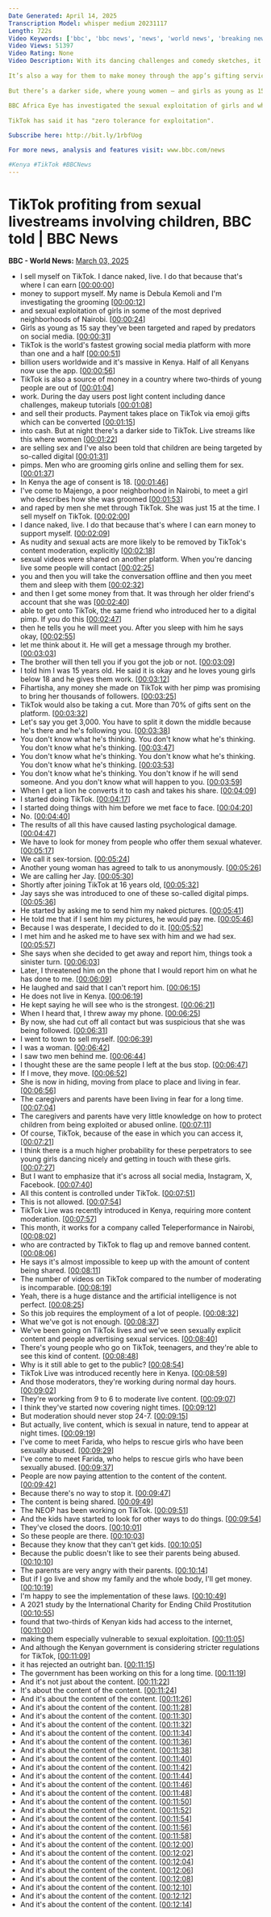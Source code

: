 ```yaml
---
Date Generated: April 14, 2025
Transcription Model: whisper medium 20231117
Length: 722s
Video Keywords: ['bbc', 'bbc news', 'news', 'world news', 'breaking news', 'us news', 'world', 'america', 'usa', 'usa news', 'india news']
Video Views: 51397
Video Rating: None
Video Description: With its dancing challenges and comedy sketches, it’s no surprise why TikTok is popular with young Kenyans.
 
It’s also a way for them to make money through the app’s gifting service.
 
But there’s a darker side, where young women – and girls as young as 15 – are selling sexual content on livestreams, with some being recruited by "digital pimps".
 
BBC Africa Eye has investigated the sexual exploitation of girls and who is profiting.
 
TikTok has said it has "zero tolerance for exploitation".

Subscribe here: http://bit.ly/1rbfUog

For more news, analysis and features visit: www.bbc.com/news 

#Kenya #TikTok #BBCNews
---
```


# TikTok profiting from sexual livestreams involving children, BBC told | BBC News
**BBC - World News:** [March 03, 2025](https://www.youtube.com/watch?v=i90y7Zh0z-M)
*  I sell myself on TikTok. I dance naked, live. I do that because that's where I can earn [[00:00:00](https://www.youtube.com/watch?v=i90y7Zh0z-M&t=0.0s)]
*  money to support myself. My name is Debula Kemoli and I'm investigating the grooming [[00:00:12](https://www.youtube.com/watch?v=i90y7Zh0z-M&t=12.8s)]
*  and sexual exploitation of girls in some of the most deprived neighborhoods of Nairobi. [[00:00:24](https://www.youtube.com/watch?v=i90y7Zh0z-M&t=24.46s)]
*  Girls as young as 15 say they've been targeted and raped by predators on social media. [[00:00:31](https://www.youtube.com/watch?v=i90y7Zh0z-M&t=31.18s)]
*  TikTok is the world's fastest growing social media platform with more than one and a half [[00:00:51](https://www.youtube.com/watch?v=i90y7Zh0z-M&t=51.26s)]
*  billion users worldwide and it's massive in Kenya. Half of all Kenyans now use the app. [[00:00:56](https://www.youtube.com/watch?v=i90y7Zh0z-M&t=56.22s)]
*  TikTok is also a source of money in a country where two-thirds of young people are out of [[00:01:04](https://www.youtube.com/watch?v=i90y7Zh0z-M&t=64.44s)]
*  work. During the day users post light content including dance challenges, makeup tutorials [[00:01:08](https://www.youtube.com/watch?v=i90y7Zh0z-M&t=68.94s)]
*  and sell their products. Payment takes place on TikTok via emoji gifts which can be converted [[00:01:15](https://www.youtube.com/watch?v=i90y7Zh0z-M&t=75.58s)]
*  into cash. But at night there's a darker side to TikTok. Live streams like this where women [[00:01:22](https://www.youtube.com/watch?v=i90y7Zh0z-M&t=82.22s)]
*  are selling sex and I've also been told that children are being targeted by so-called digital [[00:01:31](https://www.youtube.com/watch?v=i90y7Zh0z-M&t=91.25999999999999s)]
*  pimps. Men who are grooming girls online and selling them for sex. [[00:01:37](https://www.youtube.com/watch?v=i90y7Zh0z-M&t=97.1s)]
*  In Kenya the age of consent is 18. [[00:01:46](https://www.youtube.com/watch?v=i90y7Zh0z-M&t=106.46s)]
*  I've come to Majengo, a poor neighborhood in Nairobi, to meet a girl who describes how she was groomed [[00:01:53](https://www.youtube.com/watch?v=i90y7Zh0z-M&t=113.9s)]
*  and raped by men she met through TikTok. She was just 15 at the time. I sell myself on TikTok. [[00:02:00](https://www.youtube.com/watch?v=i90y7Zh0z-M&t=120.14s)]
*  I dance naked, live. I do that because that's where I can earn money to support myself. [[00:02:09](https://www.youtube.com/watch?v=i90y7Zh0z-M&t=129.98000000000002s)]
*  As nudity and sexual acts are more likely to be removed by TikTok's content moderation, explicitly [[00:02:18](https://www.youtube.com/watch?v=i90y7Zh0z-M&t=138.94s)]
*  sexual videos were shared on another platform. When you're dancing live some people will contact [[00:02:25](https://www.youtube.com/watch?v=i90y7Zh0z-M&t=145.26000000000002s)]
*  you and then you will take the conversation offline and then you meet them and sleep with them [[00:02:32](https://www.youtube.com/watch?v=i90y7Zh0z-M&t=152.54s)]
*  and then I get some money from that. It was through her older friend's account that she was [[00:02:40](https://www.youtube.com/watch?v=i90y7Zh0z-M&t=160.7s)]
*  able to get onto TikTok, the same friend who introduced her to a digital pimp. If you do this [[00:02:47](https://www.youtube.com/watch?v=i90y7Zh0z-M&t=167.5s)]
*  then he tells you he will meet you. After you sleep with him he says okay, [[00:02:55](https://www.youtube.com/watch?v=i90y7Zh0z-M&t=175.74s)]
*  let me think about it. He will get a message through my brother. [[00:03:03](https://www.youtube.com/watch?v=i90y7Zh0z-M&t=183.34s)]
*  The brother will then tell you if you got the job or not. [[00:03:09](https://www.youtube.com/watch?v=i90y7Zh0z-M&t=189.26000000000002s)]
*  I told him I was 15 years old. He said it is okay and he loves young girls below 18 and he gives them work. [[00:03:12](https://www.youtube.com/watch?v=i90y7Zh0z-M&t=192.38s)]
*  Fihartisha, any money she made on TikTok with her pimp was promising to bring her thousands of followers. [[00:03:25](https://www.youtube.com/watch?v=i90y7Zh0z-M&t=205.74s)]
*  TikTok would also be taking a cut. More than 70% of gifts sent on the platform. [[00:03:32](https://www.youtube.com/watch?v=i90y7Zh0z-M&t=212.22s)]
*  Let's say you get 3,000. You have to split it down the middle because he's there and he's following you. [[00:03:38](https://www.youtube.com/watch?v=i90y7Zh0z-M&t=218.54000000000002s)]
*  You don't know what he's thinking. You don't know what he's thinking. You don't know what he's thinking. [[00:03:47](https://www.youtube.com/watch?v=i90y7Zh0z-M&t=227.18s)]
*  You don't know what he's thinking. You don't know what he's thinking. You don't know what he's thinking. [[00:03:53](https://www.youtube.com/watch?v=i90y7Zh0z-M&t=233.10000000000002s)]
*  You don't know what he's thinking. You don't know if he will send someone. And you don't know what will happen to you. [[00:03:59](https://www.youtube.com/watch?v=i90y7Zh0z-M&t=239.5s)]
*  When I get a lion he converts it to cash and takes his share. [[00:04:09](https://www.youtube.com/watch?v=i90y7Zh0z-M&t=249.73999999999998s)]
*  I started doing TikTok. [[00:04:17](https://www.youtube.com/watch?v=i90y7Zh0z-M&t=257.18s)]
*  I started doing things with him before we met face to face. [[00:04:20](https://www.youtube.com/watch?v=i90y7Zh0z-M&t=260.18s)]
*  No. [[00:04:40](https://www.youtube.com/watch?v=i90y7Zh0z-M&t=280.18s)]
*  The results of all this have caused lasting psychological damage. [[00:04:47](https://www.youtube.com/watch?v=i90y7Zh0z-M&t=287.18s)]
*  We have to look for money from people who offer them sexual whatever. [[00:05:17](https://www.youtube.com/watch?v=i90y7Zh0z-M&t=317.18s)]
*  We call it sex-torsion. [[00:05:24](https://www.youtube.com/watch?v=i90y7Zh0z-M&t=324.18s)]
*  Another young woman has agreed to talk to us anonymously. [[00:05:26](https://www.youtube.com/watch?v=i90y7Zh0z-M&t=326.18s)]
*  We are calling her Jay. [[00:05:30](https://www.youtube.com/watch?v=i90y7Zh0z-M&t=330.18s)]
*  Shortly after joining TikTok at 16 years old, [[00:05:32](https://www.youtube.com/watch?v=i90y7Zh0z-M&t=332.18s)]
*  Jay says she was introduced to one of these so-called digital pimps. [[00:05:36](https://www.youtube.com/watch?v=i90y7Zh0z-M&t=336.18s)]
*  He started by asking me to send him my naked pictures. [[00:05:41](https://www.youtube.com/watch?v=i90y7Zh0z-M&t=341.18s)]
*  He told me that if I sent him my pictures, he would pay me. [[00:05:46](https://www.youtube.com/watch?v=i90y7Zh0z-M&t=346.18s)]
*  Because I was desperate, I decided to do it. [[00:05:52](https://www.youtube.com/watch?v=i90y7Zh0z-M&t=352.18s)]
*  I met him and he asked me to have sex with him and we had sex. [[00:05:57](https://www.youtube.com/watch?v=i90y7Zh0z-M&t=357.18s)]
*  She says when she decided to get away and report him, things took a sinister turn. [[00:06:03](https://www.youtube.com/watch?v=i90y7Zh0z-M&t=363.18s)]
*  Later, I threatened him on the phone that I would report him on what he has done to me. [[00:06:09](https://www.youtube.com/watch?v=i90y7Zh0z-M&t=369.18s)]
*  He laughed and said that I can't report him. [[00:06:15](https://www.youtube.com/watch?v=i90y7Zh0z-M&t=375.18s)]
*  He does not live in Kenya. [[00:06:19](https://www.youtube.com/watch?v=i90y7Zh0z-M&t=379.18s)]
*  He kept saying he will see who is the strongest. [[00:06:21](https://www.youtube.com/watch?v=i90y7Zh0z-M&t=381.18s)]
*  When I heard that, I threw away my phone. [[00:06:25](https://www.youtube.com/watch?v=i90y7Zh0z-M&t=385.18s)]
*  By now, she had cut off all contact but was suspicious that she was being followed. [[00:06:31](https://www.youtube.com/watch?v=i90y7Zh0z-M&t=391.18s)]
*  I went to town to sell myself. [[00:06:39](https://www.youtube.com/watch?v=i90y7Zh0z-M&t=399.18s)]
*  I was a woman. [[00:06:42](https://www.youtube.com/watch?v=i90y7Zh0z-M&t=402.18s)]
*  I saw two men behind me. [[00:06:44](https://www.youtube.com/watch?v=i90y7Zh0z-M&t=404.18s)]
*  I thought these are the same people I left at the bus stop. [[00:06:47](https://www.youtube.com/watch?v=i90y7Zh0z-M&t=407.18s)]
*  If I move, they move. [[00:06:52](https://www.youtube.com/watch?v=i90y7Zh0z-M&t=412.18s)]
*  She is now in hiding, moving from place to place and living in fear. [[00:06:56](https://www.youtube.com/watch?v=i90y7Zh0z-M&t=416.18s)]
*  The caregivers and parents have been living in fear for a long time. [[00:07:04](https://www.youtube.com/watch?v=i90y7Zh0z-M&t=424.18s)]
*  The caregivers and parents have very little knowledge on how to protect children from being exploited or abused online. [[00:07:11](https://www.youtube.com/watch?v=i90y7Zh0z-M&t=431.18s)]
*  Of course, TikTok, because of the ease in which you can access it, [[00:07:21](https://www.youtube.com/watch?v=i90y7Zh0z-M&t=441.18s)]
*  I think there is a much higher probability for these perpetrators to see young girls dancing nicely and getting in touch with these girls. [[00:07:27](https://www.youtube.com/watch?v=i90y7Zh0z-M&t=447.18s)]
*  But I want to emphasize that it's across all social media, Instagram, X, Facebook. [[00:07:40](https://www.youtube.com/watch?v=i90y7Zh0z-M&t=460.18s)]
*  All this content is controlled under TikTok. [[00:07:51](https://www.youtube.com/watch?v=i90y7Zh0z-M&t=471.18s)]
*  This is not allowed. [[00:07:54](https://www.youtube.com/watch?v=i90y7Zh0z-M&t=474.18s)]
*  TikTok Live was recently introduced in Kenya, requiring more content moderation. [[00:07:57](https://www.youtube.com/watch?v=i90y7Zh0z-M&t=477.18s)]
*  This month, it works for a company called Teleperformance in Nairobi, [[00:08:02](https://www.youtube.com/watch?v=i90y7Zh0z-M&t=482.18s)]
*  who are contracted by TikTok to flag up and remove banned content. [[00:08:06](https://www.youtube.com/watch?v=i90y7Zh0z-M&t=486.18s)]
*  He says it's almost impossible to keep up with the amount of content being shared. [[00:08:11](https://www.youtube.com/watch?v=i90y7Zh0z-M&t=491.18s)]
*  The number of videos on TikTok compared to the number of moderating is incomparable. [[00:08:19](https://www.youtube.com/watch?v=i90y7Zh0z-M&t=499.18s)]
*  Yeah, there is a huge distance and the artificial intelligence is not perfect. [[00:08:25](https://www.youtube.com/watch?v=i90y7Zh0z-M&t=505.18s)]
*  So this job requires the employment of a lot of people. [[00:08:32](https://www.youtube.com/watch?v=i90y7Zh0z-M&t=512.18s)]
*  What we've got is not enough. [[00:08:37](https://www.youtube.com/watch?v=i90y7Zh0z-M&t=517.18s)]
*  We've been going on TikTok lives and we've seen sexually explicit content and people advertising sexual services. [[00:08:40](https://www.youtube.com/watch?v=i90y7Zh0z-M&t=520.18s)]
*  There's young people who go on TikTok, teenagers, and they're able to see this kind of content. [[00:08:48](https://www.youtube.com/watch?v=i90y7Zh0z-M&t=528.18s)]
*  Why is it still able to get to the public? [[00:08:54](https://www.youtube.com/watch?v=i90y7Zh0z-M&t=534.18s)]
*  TikTok Live was introduced recently here in Kenya. [[00:08:59](https://www.youtube.com/watch?v=i90y7Zh0z-M&t=539.18s)]
*  And those moderators, they're working during normal day hours. [[00:09:02](https://www.youtube.com/watch?v=i90y7Zh0z-M&t=542.18s)]
*  They're working from 9 to 6 to moderate live content. [[00:09:07](https://www.youtube.com/watch?v=i90y7Zh0z-M&t=547.18s)]
*  I think they've started now covering night times. [[00:09:12](https://www.youtube.com/watch?v=i90y7Zh0z-M&t=552.18s)]
*  But moderation should never stop 24-7. [[00:09:15](https://www.youtube.com/watch?v=i90y7Zh0z-M&t=555.18s)]
*  But actually, live content, which is sexual in nature, tend to appear at night times. [[00:09:19](https://www.youtube.com/watch?v=i90y7Zh0z-M&t=559.18s)]
*  I've come to meet Farida, who helps to rescue girls who have been sexually abused. [[00:09:29](https://www.youtube.com/watch?v=i90y7Zh0z-M&t=569.18s)]
*  I've come to meet Farida, who helps to rescue girls who have been sexually abused. [[00:09:37](https://www.youtube.com/watch?v=i90y7Zh0z-M&t=577.18s)]
*  People are now paying attention to the content of the content. [[00:09:42](https://www.youtube.com/watch?v=i90y7Zh0z-M&t=582.18s)]
*  Because there's no way to stop it. [[00:09:47](https://www.youtube.com/watch?v=i90y7Zh0z-M&t=587.18s)]
*  The content is being shared. [[00:09:49](https://www.youtube.com/watch?v=i90y7Zh0z-M&t=589.18s)]
*  The NEOP has been working on TikTok. [[00:09:51](https://www.youtube.com/watch?v=i90y7Zh0z-M&t=591.18s)]
*  And the kids have started to look for other ways to do things. [[00:09:54](https://www.youtube.com/watch?v=i90y7Zh0z-M&t=594.18s)]
*  They've closed the doors. [[00:10:01](https://www.youtube.com/watch?v=i90y7Zh0z-M&t=601.18s)]
*  So these people are there. [[00:10:03](https://www.youtube.com/watch?v=i90y7Zh0z-M&t=603.18s)]
*  Because they know that they can't get kids. [[00:10:05](https://www.youtube.com/watch?v=i90y7Zh0z-M&t=605.18s)]
*  Because the public doesn't like to see their parents being abused. [[00:10:10](https://www.youtube.com/watch?v=i90y7Zh0z-M&t=610.18s)]
*  The parents are very angry with their parents. [[00:10:14](https://www.youtube.com/watch?v=i90y7Zh0z-M&t=614.18s)]
*  But if I go live and show my family and the whole body, I'll get money. [[00:10:19](https://www.youtube.com/watch?v=i90y7Zh0z-M&t=619.18s)]
*  I'm happy to see the implementation of these laws. [[00:10:49](https://www.youtube.com/watch?v=i90y7Zh0z-M&t=649.18s)]
*  A 2021 study by the International Charity for Ending Child Prostitution [[00:10:55](https://www.youtube.com/watch?v=i90y7Zh0z-M&t=655.18s)]
*  found that two-thirds of Kenyan kids had access to the internet, [[00:11:00](https://www.youtube.com/watch?v=i90y7Zh0z-M&t=660.18s)]
*  making them especially vulnerable to sexual exploitation. [[00:11:05](https://www.youtube.com/watch?v=i90y7Zh0z-M&t=665.18s)]
*  And although the Kenyan government is considering stricter regulations for TikTok, [[00:11:09](https://www.youtube.com/watch?v=i90y7Zh0z-M&t=669.18s)]
*  it has rejected an outright ban. [[00:11:15](https://www.youtube.com/watch?v=i90y7Zh0z-M&t=675.18s)]
*  The government has been working on this for a long time. [[00:11:19](https://www.youtube.com/watch?v=i90y7Zh0z-M&t=679.18s)]
*  And it's not just about the content. [[00:11:22](https://www.youtube.com/watch?v=i90y7Zh0z-M&t=682.18s)]
*  It's about the content of the content. [[00:11:24](https://www.youtube.com/watch?v=i90y7Zh0z-M&t=684.18s)]
*  And it's about the content of the content. [[00:11:26](https://www.youtube.com/watch?v=i90y7Zh0z-M&t=686.18s)]
*  And it's about the content of the content. [[00:11:28](https://www.youtube.com/watch?v=i90y7Zh0z-M&t=688.18s)]
*  And it's about the content of the content. [[00:11:30](https://www.youtube.com/watch?v=i90y7Zh0z-M&t=690.18s)]
*  And it's about the content of the content. [[00:11:32](https://www.youtube.com/watch?v=i90y7Zh0z-M&t=692.18s)]
*  And it's about the content of the content. [[00:11:34](https://www.youtube.com/watch?v=i90y7Zh0z-M&t=694.18s)]
*  And it's about the content of the content. [[00:11:36](https://www.youtube.com/watch?v=i90y7Zh0z-M&t=696.18s)]
*  And it's about the content of the content. [[00:11:38](https://www.youtube.com/watch?v=i90y7Zh0z-M&t=698.18s)]
*  And it's about the content of the content. [[00:11:40](https://www.youtube.com/watch?v=i90y7Zh0z-M&t=700.18s)]
*  And it's about the content of the content. [[00:11:42](https://www.youtube.com/watch?v=i90y7Zh0z-M&t=702.18s)]
*  And it's about the content of the content. [[00:11:44](https://www.youtube.com/watch?v=i90y7Zh0z-M&t=704.18s)]
*  And it's about the content of the content. [[00:11:46](https://www.youtube.com/watch?v=i90y7Zh0z-M&t=706.18s)]
*  And it's about the content of the content. [[00:11:48](https://www.youtube.com/watch?v=i90y7Zh0z-M&t=708.18s)]
*  And it's about the content of the content. [[00:11:50](https://www.youtube.com/watch?v=i90y7Zh0z-M&t=710.18s)]
*  And it's about the content of the content. [[00:11:52](https://www.youtube.com/watch?v=i90y7Zh0z-M&t=712.18s)]
*  And it's about the content of the content. [[00:11:54](https://www.youtube.com/watch?v=i90y7Zh0z-M&t=714.18s)]
*  And it's about the content of the content. [[00:11:56](https://www.youtube.com/watch?v=i90y7Zh0z-M&t=716.18s)]
*  And it's about the content of the content. [[00:11:58](https://www.youtube.com/watch?v=i90y7Zh0z-M&t=718.18s)]
*  And it's about the content of the content. [[00:12:00](https://www.youtube.com/watch?v=i90y7Zh0z-M&t=720.18s)]
*  And it's about the content of the content. [[00:12:02](https://www.youtube.com/watch?v=i90y7Zh0z-M&t=722.18s)]
*  And it's about the content of the content. [[00:12:04](https://www.youtube.com/watch?v=i90y7Zh0z-M&t=724.18s)]
*  And it's about the content of the content. [[00:12:06](https://www.youtube.com/watch?v=i90y7Zh0z-M&t=726.18s)]
*  And it's about the content of the content. [[00:12:08](https://www.youtube.com/watch?v=i90y7Zh0z-M&t=728.18s)]
*  And it's about the content of the content. [[00:12:10](https://www.youtube.com/watch?v=i90y7Zh0z-M&t=730.18s)]
*  And it's about the content of the content. [[00:12:12](https://www.youtube.com/watch?v=i90y7Zh0z-M&t=732.18s)]
*  And it's about the content of the content. [[00:12:14](https://www.youtube.com/watch?v=i90y7Zh0z-M&t=734.18s)]
